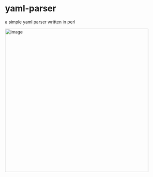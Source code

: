 # yaml-parser
a simple yaml parser written in perl

<img width="473" alt="image" src="https://github.com/Priyanshu-1012/yaml-parser/assets/39450902/b44ff2cb-3a8d-4280-a561-09f38ff2e31b">
